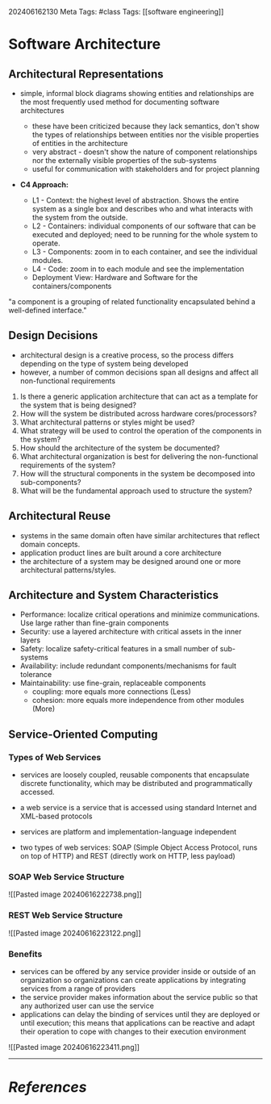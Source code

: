 202406162130
Meta Tags: #class
Tags: [[software engineering]]

# Software Architecture

## Architectural Representations

- simple, informal block diagrams showing entities and relationships are the most frequently used method for documenting software architectures
	- these have been criticized because they lack semantics, don't show the types of relationships between entities nor the visible properties of entities in the architecture
	- very abstract - doesn't show the nature of component relationships nor the externally visible properties of the sub-systems
	- useful for communication with stakeholders and for project planning

- **C4 Approach:** 
	- L1 - Context: the highest level of abstraction. Shows the entire system as a single box and describes who and what interacts with the system from the outside.
	- L2 - Containers: individual components of our software that can be executed and deployed; need to be running for the whole system to operate.
	- L3 - Components: zoom in to each container, and see the individual modules.
	- L4 - Code: zoom in to each module and see the implementation
	- Deployment View: Hardware and Software for the containers/components

"a component is a grouping of related functionality encapsulated behind a well-defined interface."

## Design Decisions

- architectural design is a creative process, so the process differs depending on the type of system being developed
- however, a number of common decisions span all designs and affect all non-functional requirements

1. Is there a generic application architecture that can act as a template for the system that is being designed?
2. How will the system be distributed across hardware cores/processors?
3. What architectural patterns or styles might be used?
4. What strategy will be used to control the operation of the components in the system?
5. How should the architecture of the system be documented?
6. What architectural organization is best for delivering the non-functional requirements of the system?
7. How will the structural components in the system be decomposed into sub-components?
8. What will be the fundamental approach used to structure the system?

## Architectural Reuse

- systems in the same domain often have similar architectures that reflect domain concepts.
- application product lines are built around a core architecture
- the architecture of a system may be designed around one or more architectural patterns/styles.

## Architecture and System Characteristics

- Performance: localize critical operations and minimize communications. Use large rather than fine-grain components
- Security: use a layered architecture with critical assets in the inner layers
- Safety: localize safety-critical features in a small number of sub-systems
- Availability: include redundant components/mechanisms for fault tolerance
- Maintainability: use fine-grain, replaceable components
	- coupling: more equals more connections (Less)
	- cohesion: more equals more independence from other modules (More)

## Service-Oriented Computing

### Types of Web Services

- services are loosely coupled, reusable components that encapsulate discrete functionality, which may be distributed and programmatically accessed. 
- a web service is a service that is accessed using standard Internet and XML-based protocols

- services are platform and implementation-language independent
- two types of web services: SOAP (Simple Object Access Protocol, runs on top of HTTP) and REST (directly work on HTTP, less payload)

### SOAP Web Service Structure

![[Pasted image 20240616222738.png]]

### REST Web Service Structure

![[Pasted image 20240616223122.png]]

### Benefits

- services can be offered by any service provider inside or outside of an organization so organizations can create applications by integrating services from a range of providers
- the service provider makes information about the service public so that any authorized user can use the service
- applications can delay the binding of services until they are deployed or until execution; this means that applications can be reactive and adapt their operation to cope with changes to their execution environment

![[Pasted image 20240616223411.png]]








---
# *References*